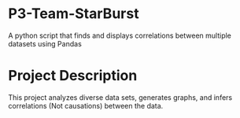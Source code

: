 # P3-Team-StarBurst
A python script that finds and displays correlations between multiple datasets using Pandas

# Project Description

This project analyzes diverse data sets, generates graphs, and infers correlations (Not causations) between the data. 
